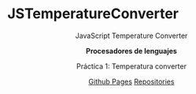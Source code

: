 # JSTemperatureConverter
<center>JavaScript Temperature Converter

<p><b>Procesadores de lenguajes</b></p>
<p>Práctica 1: Temperatura converter</p>

<A HREF="http://gcpmendez.github.io/">Github Pages</A>
<A HREF="https://github.com/gcpmendez/JSTemperatureConverter">Repositories</A>
</center>
